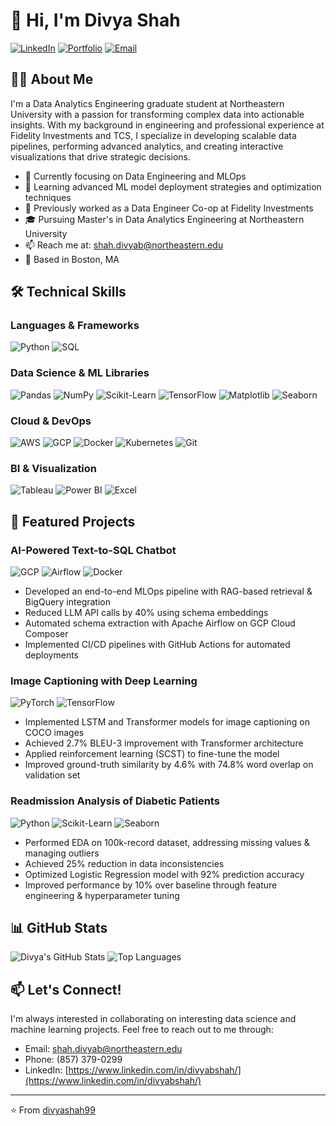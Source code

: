 # 👋 Hi, I'm Divya Shah

[![LinkedIn](https://img.shields.io/badge/LinkedIn-0077B5?style=for-the-badge&logo=linkedin&logoColor=white)](https://www.linkedin.com/in/divyashah99/)
[![Portfolio](https://img.shields.io/badge/Portfolio-4285F4?style=for-the-badge&logo=google-chrome&logoColor=white)](https://divyashah99.github.io/)
[![Email](https://img.shields.io/badge/Email-D14836?style=for-the-badge&logo=gmail&logoColor=white)](mailto:shah.divyab@northeastern.edu)

## 👨‍🎓 About Me

I'm a Data Analytics Engineering graduate student at Northeastern University with a passion for transforming complex data into actionable insights. With my background in engineering and professional experience at Fidelity Investments and TCS, I specialize in developing scalable data pipelines, performing advanced analytics, and creating interactive visualizations that drive strategic decisions.

- 🔭 Currently focusing on Data Engineering and MLOps
- 🌱 Learning advanced ML model deployment strategies and optimization techniques
- 💼 Previously worked as a Data Engineer Co-op at Fidelity Investments
- 🎓 Pursuing Master's in Data Analytics Engineering at Northeastern University
- 📫 Reach me at: shah.divyab@northeastern.edu
- 📍 Based in Boston, MA

## 🛠️ Technical Skills

### Languages & Frameworks
![Python](https://img.shields.io/badge/Python-3776AB?style=flat-square&logo=python&logoColor=white)
![SQL](https://img.shields.io/badge/SQL-4479A1?style=flat-square&logo=amazon-dynamodb&logoColor=white)

### Data Science & ML Libraries
![Pandas](https://img.shields.io/badge/Pandas-150458?style=flat-square&logo=pandas&logoColor=white)
![NumPy](https://img.shields.io/badge/NumPy-013243?style=flat-square&logo=numpy&logoColor=white)
![Scikit-Learn](https://img.shields.io/badge/Scikit--Learn-F7931E?style=flat-square&logo=scikit-learn&logoColor=white)
![TensorFlow](https://img.shields.io/badge/TensorFlow-FF6F00?style=flat-square&logo=tensorflow&logoColor=white)
![Matplotlib](https://img.shields.io/badge/Matplotlib-11557c?style=flat-square)
![Seaborn](https://img.shields.io/badge/Seaborn-3776AB?style=flat-square)

### Cloud & DevOps
![AWS](https://img.shields.io/badge/AWS-232F3E?style=flat-square&logo=amazon-aws&logoColor=white)
![GCP](https://img.shields.io/badge/Google_Cloud-4285F4?style=flat-square&logo=google-cloud&logoColor=white)
![Docker](https://img.shields.io/badge/Docker-2496ED?style=flat-square&logo=docker&logoColor=white)
![Kubernetes](https://img.shields.io/badge/Kubernetes-326CE5?style=flat-square&logo=kubernetes&logoColor=white)
![Git](https://img.shields.io/badge/Git-F05032?style=flat-square&logo=git&logoColor=white)

### BI & Visualization
![Tableau](https://img.shields.io/badge/Tableau-E97627?style=flat-square&logo=tableau&logoColor=white)
![Power BI](https://img.shields.io/badge/Power_BI-F2C811?style=flat-square&logo=powerbi&logoColor=black)
![Excel](https://img.shields.io/badge/Excel-217346?style=flat-square&logo=microsoft-excel&logoColor=white)

## 🚀 Featured Projects

### AI-Powered Text-to-SQL Chatbot
![GCP](https://img.shields.io/badge/GCP-4285F4?style=flat-square&logo=google-cloud&logoColor=white)
![Airflow](https://img.shields.io/badge/Airflow-017CEE?style=flat-square&logo=apache-airflow&logoColor=white)
![Docker](https://img.shields.io/badge/Docker-2496ED?style=flat-square&logo=docker&logoColor=white)

- Developed an end-to-end MLOps pipeline with RAG-based retrieval & BigQuery integration
- Reduced LLM API calls by 40% using schema embeddings
- Automated schema extraction with Apache Airflow on GCP Cloud Composer
- Implemented CI/CD pipelines with GitHub Actions for automated deployments

### Image Captioning with Deep Learning
![PyTorch](https://img.shields.io/badge/PyTorch-EE4C2C?style=flat-square&logo=pytorch&logoColor=white)
![TensorFlow](https://img.shields.io/badge/TensorFlow-FF6F00?style=flat-square&logo=tensorflow&logoColor=white)

- Implemented LSTM and Transformer models for image captioning on COCO images
- Achieved 2.7% BLEU-3 improvement with Transformer architecture
- Applied reinforcement learning (SCST) to fine-tune the model
- Improved ground-truth similarity by 4.6% with 74.8% word overlap on validation set

### Readmission Analysis of Diabetic Patients
![Python](https://img.shields.io/badge/Python-3776AB?style=flat-square&logo=python&logoColor=white)
![Scikit-Learn](https://img.shields.io/badge/Scikit--Learn-F7931E?style=flat-square&logo=scikit-learn&logoColor=white)
![Seaborn](https://img.shields.io/badge/Seaborn-3776AB?style=flat-square)

- Performed EDA on 100k-record dataset, addressing missing values & managing outliers
- Achieved 25% reduction in data inconsistencies
- Optimized Logistic Regression model with 92% prediction accuracy
- Improved performance by 10% over baseline through feature engineering & hyperparameter tuning

## 📊 GitHub Stats

![Divya's GitHub Stats](https://github-readme-stats.vercel.app/api?username=divyashah99&show_icons=true&theme=radical)
![Top Languages](https://github-readme-stats.vercel.app/api/top-langs/?username=divyashah99&layout=compact&theme=radical)

## 📫 Let's Connect!

I'm always interested in collaborating on interesting data science and machine learning projects. Feel free to reach out to me through:

- Email: [shah.divyab@northeastern.edu](mailto:shah.divyab@northeastern.edu)
- Phone: (857) 379-0299
- LinkedIn: [https://www.linkedin.com/in/divyabshah/](https://www.linkedin.com/in/divyabshah/)

---
⭐️ From [divyashah99](https://github.com/divyashah99)
